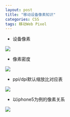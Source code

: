 ```yaml
---
layout: post
title: "移动设备像素知识"
categories: CSS
tags: 移动Web Pixel 
---
```


* 设备像素

![](http://7xr2ek.com1.z0.glb.clouddn.com/blog/image/pixel-1.jpg)

* 像素密度

![](http://7xr2ek.com1.z0.glb.clouddn.com/blog/image/pixel-2.jpg)

* ppi/dpi默认缩放比对应表

![](http://7xr2ek.com1.z0.glb.clouddn.com/blog/image/pixel-3.jpg)

* 以iphone5为例的像素关系

![](http://7xr2ek.com1.z0.glb.clouddn.com/blog/image/pixel-4.jpg)
